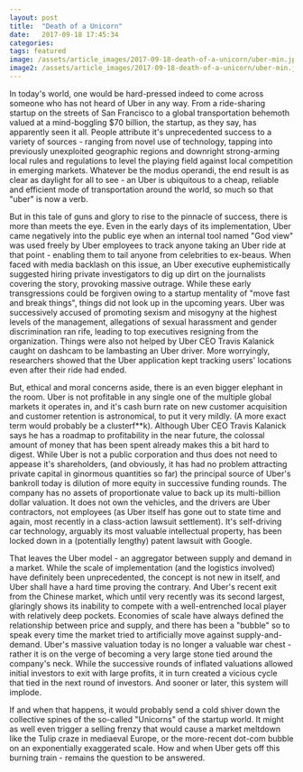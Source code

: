 ```yaml
---
layout: post
title:  "Death of a Unicorn"
date:   2017-09-18 17:45:34
categories: 
tags: featured
image: /assets/article_images/2017-09-18-death-of-a-unicorn/uber-min.jpg
image2: /assets/article_images/2017-09-18-death-of-a-unicorn/uber-min.jpg
---
```


In today's world, one would be hard-pressed indeed to come across someone who has not heard of Uber in any way. From a ride-sharing startup on the streets of San Francisco to a global transportation behemoth valued at a mind-boggling $70 billion, the startup, as they say, has apparently seen it all. People attribute it's unprecedented success to a variety of sources - ranging from novel use of technology, tapping into previously unexploited geographic regions and downright strong-arming local rules and regulations to level the playing field against local competition in emerging markets. Whatever be the modus operandi, the end result is as clear as daylight for all to see - an Uber is ubiquitous to a cheap, reliable and efficient mode of transportation around the world, so much so that "uber" is now a verb.

But in this tale of guns and glory to rise to the pinnacle of success, there is more than meets the eye. Even in the early days of its implementation, Uber came negatively into the public eye when an internal tool named "God view" was used freely by Uber employees to track anyone taking an Uber ride at that point - enabling them to tail anyone from celebrities to ex-beaus. When faced with media backlash on this issue, an Uber executive euphemistically suggested hiring private investigators to dig up dirt on the journalists covering the story, provoking massive outrage. While these early transgressions could be forgiven owing to a startup mentality of "move fast and break things", things did not look up in the upcoming years. Uber was successively accused of promoting sexism and misogyny at the highest levels of the management, allegations of sexual harassment and gender discrimination ran rife, leading to top executives resigning from the organization. Things were also not helped by Uber CEO Travis Kalanick caught on dashcam to be lambasting an Uber driver. More worryingly, researchers showed that the Uber application kept tracking users' locations even after their ride had ended.

But, ethical and moral concerns aside, there is an even bigger elephant in the room. Uber is not profitable in any single one of the multiple global markets it operates in, and it's cash burn rate on new customer acquisition and customer retention is astronomical, to put it very mildly. (A more exact term would probably be a clusterf**k). Although Uber CEO Travis Kalanick says he has a roadmap to profitability in the near future, the colossal amount of money that has been spent already makes this a bit hard to digest. While Uber is not a public corporation and thus does not need to appease it's shareholders, (and obviously, it has had no problem attracting private capital in ginormous quantities so far) the principal source of Uber's bankroll today is dilution of more equity in successive funding rounds. The company has no assets of proportionate value to back up its multi-billion dollar valuation. It does not own the vehicles, and the drivers are Uber contractors, not employees (as Uber itself has gone out to state time and again, most recently in a class-action lawsuit settlement). It's self-driving car technology, arguably its most valuable intellectual property, has been locked down in a (potentially lengthy) patent lawsuit with Google.

That leaves the Uber model - an aggregator between supply and demand in a market. While the scale of implementation (and the logistics involved) have definitely been unprecedented, the concept is not new in itself, and Uber shall have a hard time proving the contrary. And Uber's recent exit from the Chinese market, which until very recently was its second largest, glaringly shows its inability to compete with a well-entrenched local player with relatively deep pockets. Economies of scale have always defined the relationship between price and supply, and there has been a "bubble" so to speak every time the market tried to artificially move against supply-and-demand. Uber's massive valuation today is no longer a valuable war chest - rather it is on the verge of becoming a very large stone tied around the company's​ neck. While the successive rounds of inflated valuations allowed initial investors to exit with large profits, it in turn created a vicious cycle that tied in the next round of investors. And sooner or later, this system will implode.

If and when that happens, it would probably send a cold shiver down the collective spines of the so-called "Unicorns" of the startup world. It might as well even trigger a selling frenzy that would cause a market meltdown like the Tulip craze in mediaeval Europe, or the more-recent dot-com bubble on an exponentially exaggerated scale. How and when Uber gets off this burning train - remains the question to be answered.